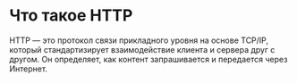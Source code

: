# Что такое HTTP

HTTP — это протокол связи прикладного уровня на основе TCP/IP, который стандартизирует взаимодействие клиента и сервера друг с другом. Он определяет, как контент запрашивается и передается через Интернет.
